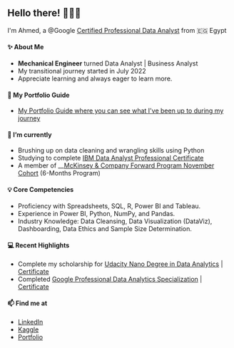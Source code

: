 ## Hello there! 🙋🏽‍♂️

I'm Ahmed, a @Google [Certified Professional Data Analyst](https://www.coursera.org/account/accomplishments/specialization/certificate/J6GEGAJH8B84) from 🇪🇬 Egypt

#### ✨ About Me
* **Mechanical Engineer** turned Data Analyst | Business Analyst
* My transitional journey started in July 2022
* Appreciate learning and always eager to learn more.

#### 👀 My Portfolio Guide
* [My Portfolio Guide where you can see what I've been up to during my journey](https://github.com/am-abdelfatah/Portfolio/)


#### 🌱 I’m currently 
* Brushing up on data cleaning and wrangling skills using Python
* Studying to complete [IBM Data Analyst Professional Certificate](https://www.coursera.org/professional-certificates/ibm-data-analyst)
* A member  of __[McKinsey & Company Forward Program November Cohort](https://www.mckinsey.com/forward/overview) (6-Months Program)

#### 💡 Core Competencies
* Proficiency with Spreadsheets, SQL, R, Power BI and Tableau. 
* Experience in Power BI, Python, NumPy, and Pandas.
* Industry Knowledge: Data Cleansing, Data Visualization (DataViz), Dashboarding, Data Ethics and Sample Size Determination.

#### :computer: Recent Highlights
* Complete my scholarship for [Udacity Nano Degree in Data Analytics](https://egfwd.com/specializtion/data-analysis-professional/) | [Certificate](https://graduation.udacity.com/confirm/ATDVPH3G)
* Completed [Google Professional Data Analytics Specialization](https://www.coursera.org/professional-certificates/google-data-analytics) | [Certificate](https://www.coursera.org/account/accomplishments/specialization/certificate/J6GEGAJH8B84)

#### 📫 Find me at
* [LinkedIn](https://www.linkedin.com/in/ahmed-m-abdlefatah/)
* [Kaggle](https://www.kaggle.com/ahmedmabdelfatah)
* [Portfolio](https://sites.google.com/view/ahmed-abdelfatah-portfolio/home)

<!---
am-abdelfatah/am-abdelfatah is a ✨ special ✨ repository because its `README.md` (this file) appears on your GitHub profile.
You can click the Preview link to take a look at your changes.
--->
